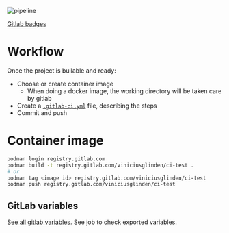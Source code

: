 ![pipeline](https://gitlab.com/viniciusglinden/ci-test/badges/main/pipeline.svg)

[Gitlab badges](https://docs.gitlab.com/ee/user/project/badges.html)

# Workflow

Once the project is builable and ready:

- Choose or create container image
  - When doing a docker image, the working directory will be taken care by
    gitlab
- Create a [`.gitlab-ci.yml`](./.gitlab-ci.yml) file, describing the steps
- Commit and push

# Container image

```sh
podman login registry.gitlab.com
podman build -t registry.gitlab.com/viniciusglinden/ci-test .
# or
podman tag <image id> registry.gitlab.com/viniciusglinden/ci-test
podman push registry.gitlab.com/viniciusglinden/ci-test
```

## GitLab variables

[See all gitlab
variables](https://docs.gitlab.com/ee/ci/variables/predefined_variables.html).
See job to check exported variables.
